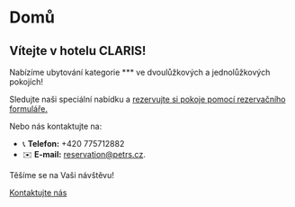 # **Domů**

## Vítejte v hotelu CLARIS!

Nabízíme ubytování kategorie *** ve dvoulůžkových a jednolůžkových pokojích!

Sledujte naši speciální nabídku a [rezervujte si pokoje pomocí rezervačního formuláře.](https://www.secure-hotel-booking.com/modification/Hotel-Claris/2V82/en-US)

Nebo nás kontaktujte na:

- 📞 **Telefon:** +420 775712882
- ✉️ **E-mail:** reservation@petrs.cz.

Těšíme se na Vaši návštěvu!

[Kontaktujte nás](contact.md)
